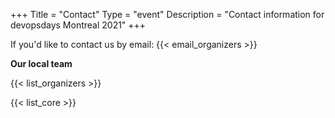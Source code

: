 +++
Title = "Contact"
Type = "event"
Description = "Contact information for devopsdays Montreal 2021"
+++

If you'd like to contact us by email: {{< email_organizers >}}

**Our local team**

{{< list_organizers >}}


{{< list_core >}}
